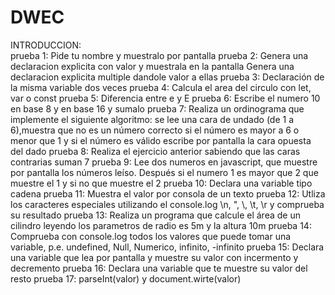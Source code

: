# DWEC
INTRODUCCION:<br>
  prueba 1: Pide tu nombre y muestralo por pantalla
  prueba 2: Genera una declaracion explicita con valor y muestrala en la pantalla
            Genera una declaracion explicita multiple dandole valor a ellas
  prueba 3: Declaración de la misma variable dos veces
  prueba 4: Calcula el area del circulo con let, var o const
  prueba 5: Diferencia entre e y E
  prueba 6: Escribe el numero 10 en base 8 y en base 16 y sumalo
  prueba 7: Realiza un ordinograma que implemente el siguiente algoritmo:
            se lee una cara de undado (de 1 a 6),muestra que no es un número correcto si el número
            es mayor a 6 o menor que 1 y si el número es válido escribe por pantalla
            la cara opuesta del dado
  prueba 8: Realiza el ejercicio anterior sabiendo que las caras contrarias suman 7
  prueba 9: Lee dos numeros en javascript, que muestre por pantalla los
            números leíso. Después si el numero 1 es mayor que 2 que muestre el 1 y si  no que muestre el 2
  prueba 10: Declara una variable tipo cadena
  prueba 11: Muestra el valor por consola de un texto
  prueba 12: Utliza los caracteres especiales utilizando el console.log
             \n, \", \\, \t, \r y comprueba su resultado
  prueba 13: Realiza un programa que calcule el área de un cilindro leyendo los
             parametros de radio es 5m y la altura 10m
  prueba 14: Comprueba con console.log todos los valores que puede tomar
             una variable, p.e. undefined, Null, Numerico, infinito, -infinito
  prueba 15: Declara una variable que lea por pantalla y muestre su valor con incermento y decremento
  prueba 16: Declara una variable que te muestre su valor del resto
  prueba 17: parseInt(valor) y document.wirte(valor)
